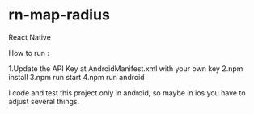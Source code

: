 # rn-map-radius
React Native

How to run : 

1.Update the API Key at AndroidManifest.xml with your own key
2.npm install
3.npm run start
4.npm run android

I code and test this project only in android, so maybe in ios you have to adjust several things.
